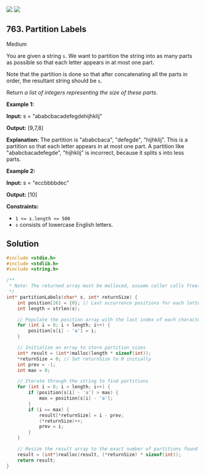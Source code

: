 [![](https://img.shields.io/github/stars/javadev/LeetCode-in-All?label=Stars&style=flat-square)](https://github.com/javadev/LeetCode-in-All)
[![](https://img.shields.io/github/forks/javadev/LeetCode-in-All?label=Fork%20me%20on%20GitHub%20&style=flat-square)](https://github.com/javadev/LeetCode-in-All/fork)

## 763\. Partition Labels

Medium

You are given a string `s`. We want to partition the string into as many parts as possible so that each letter appears in at most one part.

Note that the partition is done so that after concatenating all the parts in order, the resultant string should be `s`.

Return _a list of integers representing the size of these parts_.

**Example 1:**

**Input:** s = "ababcbacadefegdehijhklij"

**Output:** [9,7,8]

**Explanation:** The partition is "ababcbaca", "defegde", "hijhklij". This is a partition so that each letter appears in at most one part. A partition like "ababcbacadefegde", "hijhklij" is incorrect, because it splits s into less parts.

**Example 2:**

**Input:** s = "eccbbbbdec"

**Output:** [10]

**Constraints:**

*   `1 <= s.length <= 500`
*   `s` consists of lowercase English letters.

## Solution

```c
#include <stdio.h>
#include <stdlib.h>
#include <string.h>

/**
 * Note: The returned array must be malloced, assume caller calls free().
 */
int* partitionLabels(char* s, int* returnSize) {
    int position[26] = {0}; // Last occurrence positions for each letter
    int length = strlen(s);

    // Populate the position array with the last index of each character
    for (int i = 0; i < length; i++) {
        position[s[i] - 'a'] = i;
    }

    // Initialize an array to store partition sizes
    int* result = (int*)malloc(length * sizeof(int));
    *returnSize = 0; // Set returnSize to 0 initially
    int prev = -1;
    int max = 0;

    // Iterate through the string to find partitions
    for (int i = 0; i < length; i++) {
        if (position[s[i] - 'a'] > max) {
            max = position[s[i] - 'a'];
        }
        if (i == max) {
            result[*returnSize] = i - prev;
            (*returnSize)++;
            prev = i;
        }
    }

    // Resize the result array to the exact number of partitions found
    result = (int*)realloc(result, (*returnSize) * sizeof(int));
    return result;
}
```